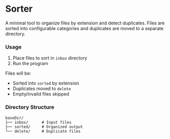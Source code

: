 # Sorter
A minimal tool to organize files by extension and detect duplicates. Files are sorted into configurable categories and duplicates are moved to a separate directory.

### Usage
1. Place files to sort in `inbox` directory
2. Run the program

Files will be:
* Sorted into `sorted` by extension
* Duplicates moved to `delete`
* Empty/invalid files skipped

### Directory Structure
```
baseDir/
├── inbox/      # Input files
├── sorted/     # Organized output
└── delete/     # Duplicate files
```